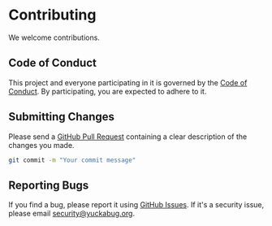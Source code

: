 # Contributing

We welcome contributions.

## Code of Conduct

This project and everyone participating in it is governed by the [Code of Conduct](./CODE_OF_CONDUCT.md). By
participating, you are expected to adhere to it.

## Submitting Changes

Please send a
[GitHub Pull Request](https://docs.github.com/en/pull-requests/collaborating-with-pull-requests/proposing-changes-to-your-work-with-pull-requests/about-pull-requests)
containing a clear description of the changes you made.

```bash
git commit -m "Your commit message"
```

## Reporting Bugs

If you find a bug, please report it using
[GitHub Issues](https://docs.github.com/en/issues/tracking-your-work-with-issues/about-issues).
If it's a security issue, please email [security@yuckabug.org](mailto:security@yuckabug.org).
